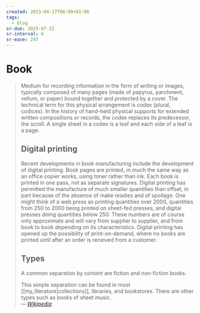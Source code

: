 ```yaml
---
created: 2023-04-17T00:00+03:00
tags:
  - blog
sr-due: 2025-07-22
sr-interval: 6
sr-ease: 247
---
```


# Book

> Medium for recording information in the form of writing or images, typically composed of many pages (made of papyrus, parchment, vellum, or paper) bound together and protected by a cover. The technical term for this physical arrangement is codex (plural, codices). In the history of hand-held physical supports for extended written compositions or records, the codex replaces its predecessor, the scroll. A single sheet in a codex is a leaf and each side of a leaf is a page.
>
> ## Digital printing
>
> Recent developments in book manufacturing include the development of digital printing. Book pages are printed, in much the same way as an office copier works, using toner rather than ink. Each book is printed in one pass, not as separate signatures. Digital printing has permitted the manufacture of much smaller quantities than offset, in part because of the absence of make readies and of spoilage. One might think of a web press as printing quantities over 2000, quantities from 250 to 2000 being printed on sheet-fed presses, and digital presses doing quantities below 250. These numbers are of course only approximate and will vary from supplier to supplier, and from book to book depending on its characteristics. Digital printing has opened up the possibility of print-on-demand, where no books are printed until after an order is received from a customer.
>
> ## Types
>
> A common separation by content are fiction and non-fiction books.
>
> This simple separation can be found in most [[my_literature|collections]], libraries, and bookstores. There are other types such as books of sheet music.\
> — <cite>[Wikipedia](https://en.wikipedia.org/wiki/Book)</cite>
